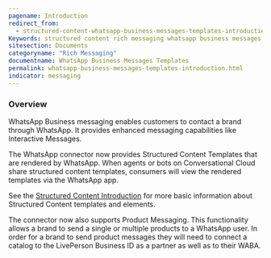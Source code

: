 ```yaml
---
pagename: Introduction
redirect_from: 
  - structured-content-whatsapp-business-messages-templates-introduction.html
Keywords: structured content rich messaging whatsapp business messages
sitesection: Documents
categoryname: "Rich Messaging"
documentname: WhatsApp Business Messages Templates
permalink: whatsapp-business-messages-templates-introduction.html
indicator: messaging
---
```


### Overview 

WhatsApp Business messaging enables customers to contact a brand through WhatsApp. It provides enhanced messaging capabilities like Interactive Messages.

The WhatsApp connector now provides Structured Content Templates that are rendered by WhatsApp. When agents or bots on Conversational Cloud share structured content templates, consumers will view the rendered templates via the WhatsApp app.

See the [Structured Content Introduction](structured-content-introduction-to-structured-content.html) for more basic information about Structured Content templates and elements.

The connector now also supports Product Messaging. This functionality allows a brand to send a single or multiple products to a WhatsApp user.
In order for a brand to send product messages they will need to connect a catalog to the LivePerson Business ID as a partner as well as to their WABA.

